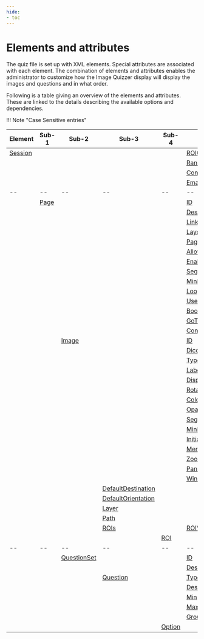 ```yaml
---
hide:
- toc
---
```

# Elements and attributes

The quiz file is set up with XML elements. Special attributes are associated with 
each element. The combination of elements and attributes enables the administrator to customize
how the Image Quizzer display will display the images and questions and in what order.

Following is a table giving an overview of the elements and attributes.
These are linked to the details describing the available options and dependencies.


!!! Note "Case Sensitive entries"

|Element|Sub-1|Sub-2|Sub-3|Sub-4|Attribute|
|--|--|--|--|--|--|
|[Session](session/index.md)|||||[ROIColorFIle](session/roi_colorfile.md)|
||||||[RandomizePageGroups](session/randomize_page_groups.md)|
||||||[ContourVisibility](session/contour_visibility.md)|
||||||[EmailResultsTo](session/email.md)|
|--|--|--|--|--|--|
||[Page](page/index.md)||||[ID](page/id.md)|
||||||[Descriptor](page/descriptor.md)|
||||||[LinkViews](page/link_views.md)|
||||||[Layout](page/layout.md)|
||||||[PageGroup](page/pagegroup.md)|
||||||[AllowMultipleResponse](page/allow_multiple_response.md)|
||||||[EnableSegmentEditor](page/enable_segment_editor.md)|
||||||[SegmentRequiredOnAnyImage](page/segment_required_on_any_image.md)|
||||||[MinMarkupLinesRequiredOnAnyImage](page/min_markuplines_required_on_any_image.md)|
||||||[Loop](page/loop.md)|
||||||[UserInteractionLog](page/user_interaction_log.md) |
||||||[BookmarkID](page/bookmark_id.md) |
||||||[GoToBookmark](page/go_to_bookmark.md) |
||||||[ContourToolRadius](page/contour_tool_radius.md) |
|||[Image](image/index.md)|||[ID](image/id.md)|
||||||[DicomRead](image/dicom_read.md)|
||||||[Type](image/type.md)|
||||||[LabelMapID](image/labelmap_id.md)|
||||||[DisplayLabelMapID](image/display_labelmap_id.md)|
||||||[RotateToAcquisition](image/rotate_to_acquisition.md)|
||||||[ColorTable](image/color_table.md)|
||||||[Opacity](image/opacity.md)|
||||||[SegmentRequired](image/segment_required.md)|
||||||[MinMarkupLinesRequired](image/min_markuplines_required.md)|
||||||[InitialSliceOffset](image/initial_slice_offset.md)|
||||||[MergeLabelMaps](image/merge_labelmaps.md)|
||||||[ZoomFactor](image/zoom_factor.md)|
||||||[PanOrigin](image/pan_origin.md)|
||||||[WindowLevel](image/window_level.md)|
||||[DefaultDestination](image/default_destination.md)|||
||||[DefaultOrientation](image/default_orientation.md)|||
||||[Layer](image/layer.md)|||
||||[Path](image/path.md)|||
||||[ROIs](image/rois/index.md)||[ROIVisibilityCode](image/rois/roi_visibility_code.md)|
|||||[ROI](image/rois/roi.md)||
|--|--|--|--|--|--|
|||[QuestionSet](questionset/index.md)|||[ID](questionset/id.md)|
||||||[Descriptor](questionset/descriptor.md)|
||||[Question](questionset/question/index.md)||[Type](questionset/question/type.md)|
||||||[Descriptor](questionset/question/descriptor.md)|
||||||[Min](questionset/question/min.md)|
||||||[Max](questionset/question/max.md)|
||||||[GroupLayout](questionset/question/group_layout.md)|
|||||[Option](questionset/question/option.md)||

